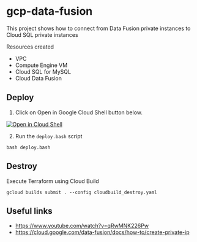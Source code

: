 # gcp-data-fusion
This project shows how to connect from Data Fusion private instances to Cloud SQL private instances

Resources created
- VPC
- Compute Engine VM
- Cloud SQL for MySQL
- Cloud Data Fusion

## Deploy

1. Click on Open in Google Cloud Shell button below.
<a href="https://ssh.cloud.google.com/cloudshell/editor?cloudshell_git_repo=https%3A%2F%2Fgithub.com%2Fsylvioneto%2Fgcp-data-fusion" target="_new">
    <img alt="Open in Cloud Shell" src="https://gstatic.com/cloudssh/images/open-btn.svg">
</a>

2. Run the `deploy.bash` script
```
bash deploy.bash
```

## Destroy
Execute Terraform using Cloud Build
```
gcloud builds submit . --config cloudbuild_destroy.yaml
```

## Useful links
- https://www.youtube.com/watch?v=qRwMNK226Pw
- https://cloud.google.com/data-fusion/docs/how-to/create-private-ip
